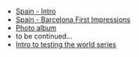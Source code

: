 * [Spain - Intro](/spain-intro)
* [Spain - Barcelona First Impressions](/spain-barcelona-first-impressions)
* [Photo album](http://bit.ly/1O4N2tD)
* to be continued...
* [Intro to testing the world series](testing-world-series-intro)
